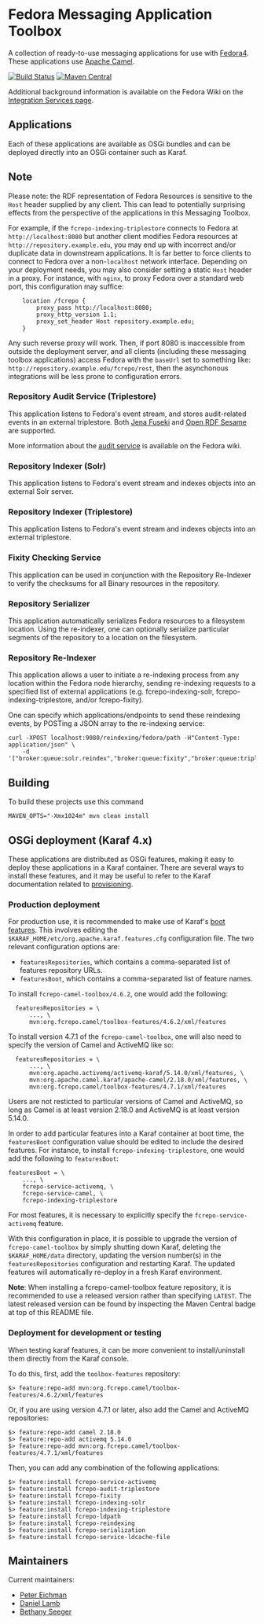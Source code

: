 # Fedora Messaging Application Toolbox

A collection of ready-to-use messaging applications for use
with [Fedora4](http://fcrepo.org). These applications use
[Apache Camel](https://camel.apache.org).

[![Build Status](https://travis-ci.com/fcrepo4-exts/fcrepo-camel-toolbox.svg?branch=master)](https://travis-ci.com/fcrepo4-exts/fcrepo-camel-toolbox)
[![Maven Central](https://maven-badges.herokuapp.com/maven-central/org.fcrepo.camel/toolbox-features/badge.svg)](https://maven-badges.herokuapp.com/maven-central/org.fcrepo.camel/toolbox-features/)

Additional background information is available on the Fedora Wiki on the
[Integration Services page](https://wiki.duraspace.org/display/FEDORA4x/Integration+Services).

## Applications

Each of these applications are available as OSGi bundles and can be deployed
directly into an OSGi container such as Karaf. 

## Note

Please note: the RDF representation of Fedora Resources is sensitive to the `Host` header
supplied by any client. This can lead to potentially surprising effects from the perspective
of the applications in this Messaging Toolbox.

For example, if the `fcrepo-indexing-triplestore` connects to Fedora at `http://localhost:8080`
but another client modifies Fedora resources at `http://repository.example.edu`, you may
end up with incorrect and/or duplicate data in downstream applications. It is far better to
force clients to connect to Fedora over a non-`localhost` network interface.
Depending on your deployment needs, you may also consider setting a static `Host` header in a proxy.
For instance, with `nginx`, to proxy Fedora over a standard web port, this configuration may suffice:
```
    location /fcrepo {
        proxy_pass http://localhost:8080;
        proxy_http_version 1.1;
        proxy_set_header Host repository.example.edu;
    }
```
Any such reverse proxy will work. Then, if port 8080 is inaccessible from outside the
deployment server, and all clients (including these messaging toolbox applications) access Fedora
with the `baseUrl` set to something like: `http://repository.example.edu/fcrepo/rest`,
then the asynchonous integrations will be less prone to configuration errors.

### Repository Audit Service (Triplestore)

This application listens to Fedora's event stream, and stores
audit-related events in an external triplestore. Both
[Jena Fuseki](http://jena.apache.org/documentation/serving_data/)
and [Open RDF Sesame](http://rdf4j.org/) are supported.

More information about the
[audit service](https://wiki.duraspace.org/display/FF/Design+-+Audit+Service)
is available on the Fedora wiki.

### Repository Indexer (Solr)

This application listens to Fedora's event stream and
indexes objects into an external Solr server.

### Repository Indexer (Triplestore)

This application listens to Fedora's event stream and
indexes objects into an external triplestore.

### Fixity Checking Service

This application can be used in conjunction with the Repository
Re-Indexer to verify the checksums for all Binary resources in
the repository.

### Repository Serializer

This application automatically serializes Fedora resources to a filesystem
location. Using the re-indexer, one can optionally serialize particular
segments of the repository to a location on the filesystem.

### Repository Re-Indexer

This application allows a user to initiate a re-indexing process
from any location within the Fedora node hierarchy, sending
re-indexing requests to a specified list of external applications
(e.g. fcrepo-indexing-solr, fcrepo-indexing-triplestore, and/or
fcrepo-fixity).

One can specify which applications/endpoints to send these 
reindexing events, by POSTing a JSON array to the re-indexing
service:

    curl -XPOST localhost:9080/reindexing/fedora/path -H"Content-Type: application/json" \
        -d '["broker:queue:solr.reindex","broker:queue:fixity","broker:queue:triplestore.reindex"]'

## Building

To build these projects use this command

    MAVEN_OPTS="-Xmx1024m" mvn clean install

## OSGi deployment (Karaf 4.x)

These applications are distributed as OSGi features, making it easy to deploy these
applications in a Karaf container. There are several ways to install these features, and
it may be useful to refer to the Karaf documentation related to
[provisioning](https://karaf.apache.org/manual/latest/#_provisioning).

### Production deployment

For production use, it is recommended to make use of Karaf's [boot features](https://karaf.apache.org/manual/latest/#_boot_features).
This involves editing the `$KARAF_HOME/etc/org.apache.karaf.features.cfg` configuration file. The two relevant
configuration options are:

  * `featuresRepositories`, which contains a comma-separated list of features repository URLs.
  * `featuresBoot`, which contains a comma-separated list of feature names.

To install `fcrepo-camel-toolbox/4.6.2`, one would add the following:

      featuresRepositories = \
          ..., \
          mvn:org.fcrepo.camel/toolbox-features/4.6.2/xml/features

To install version 4.7.1 of the `fcrepo-camel-toolbox`, one will also need to specify the version of Camel and ActiveMQ like so:

      featuresRepositories = \
          ..., \
          mvn:org.apache.activemq/activemq-karaf/5.14.0/xml/features, \
          mvn:org.apache.camel.karaf/apache-camel/2.18.0/xml/features, \
          mvn:org.fcrepo.camel/toolbox-features/4.7.1/xml/features

Users are not resticted to particular versions of Camel and ActiveMQ, so long as Camel is
at least version 2.18.0 and ActiveMQ is at least version 5.14.0.

In order to add particular features into a Karaf container at boot time, the `featuresBoot`
configuration value should be edited to include the desired features. For instance, to install
`fcrepo-indexing-triplestore`, one would add the following to `featuresBoot`:

    featuresBoot = \
        ..., \
        fcrepo-service-activemq, \
        fcrepo-service-camel, \
        fcrepo-indexing-triplestore

For most features, it is necessary to explicitly specify the `fcrepo-service-activemq` feature.

With this configuration in place, it is possible to upgrade the version of `fcrepo-camel-toolbox` by
simply shutting down Karaf, deleting the `$KARAF_HOME/data` directory, updating the version number(s)
in the `featuresRepositories` configuration and restarting Karaf. The updated features
will automatically re-deploy in a fresh Karaf environment.

**Note**: When installing a fcrepo-camel-toolbox feature repository, it is recommended to use a released version
rather than specifying `LATEST`. The latest released version can be found by inspecting the Maven Central badge at
top of this README file.

### Deployment for development or testing

When testing karaf features, it can be more convenient to install/uninstall them directly from the Karaf console.

To do this, first, add the `toolbox-features` repository:

    $> feature:repo-add mvn:org.fcrepo.camel/toolbox-features/4.6.2/xml/features

Or, if you are using version 4.7.1 or later, also add the Camel and ActiveMQ repositories:

    $> feature:repo-add camel 2.18.0
    $> feature:repo-add activemq 5.14.0
    $> feature:repo-add mvn:org.fcrepo.camel/toolbox-features/4.7.1/xml/features

Then, you can add any combination of the following applications:

    $> feature:install fcrepo-service-activemq
    $> feature:install fcrepo-audit-triplestore
    $> feature:install fcrepo-fixity
    $> feature:install fcrepo-indexing-solr
    $> feature:install fcrepo-indexing-triplestore
    $> feature:install fcrepo-ldpath
    $> feature:install fcrepo-reindexing
    $> feature:install fcrepo-serialization
    $> feature:install fcrepo-service-ldcache-file

## Maintainers

Current maintainers:

* [Peter Eichman](https://github.com/peichman-umd)
* [Daniel Lamb](https://github.com/dannylamb)
* [Bethany Seeger](https://github.com/bseeger)
